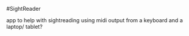 #SightReader

app to help with sightreading using midi output from a keyboard and a laptop/ tablet?
